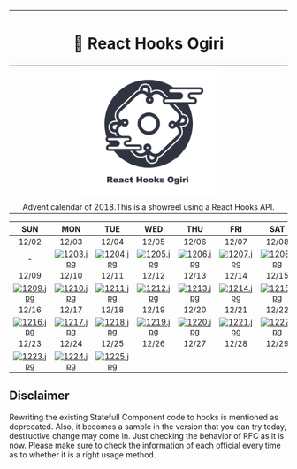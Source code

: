 |<h1>🎄 React Hooks Ogiri</h1>|
|:-:|
|<img src="./logo.png" width="50%">|
|Advent calendar of 2018.This is a showreel using a React Hooks API.|

|SUN|MON|TUE|WED|THU|FRI|SAT|
|:-:|:-:|:-:|:-:|:-:|:-:|:-:|
|12/02|12/03|12/04|12/05|12/06|12/07|12/08|
|-|[![1203.jpg](https://qiita-image-store.s3.amazonaws.com/0/59071/375a4aaf-c95c-0fd1-5348-e444eaa1a374.jpeg)](https://github.com/takefumi-yoshii/react-hooks-ogiri/tree/master/apps/ripple-button)|[![1204.jpg](https://qiita-image-store.s3.amazonaws.com/0/59071/7d783e55-f89e-ff94-9f9a-012bbeb3d41a.jpeg)](https://github.com/takefumi-yoshii/react-hooks-ogiri/tree/master/apps/toggle-switch)|[![1205.jpg](https://qiita-image-store.s3.amazonaws.com/0/59071/384b0f5c-2115-6f28-3b6a-6e31135a2abb.jpeg)](https://github.com/takefumi-yoshii/react-hooks-ogiri/tree/master/apps/photo-carousel)|[![1206.jpg](https://qiita-image-store.s3.amazonaws.com/0/59071/90680c70-c3f7-2a19-1d0d-3eab23ab31cf.jpeg)](https://github.com/takefumi-yoshii/react-hooks-ogiri/tree/master/apps/drawer-menu)|[![1207.jpg](https://qiita-image-store.s3.amazonaws.com/0/59071/182ca0d9-1e7c-fe1e-11b5-3ce9d1adca2e.jpeg)](https://github.com/takefumi-yoshii/react-hooks-ogiri/tree/master/apps/pallalax-section)|[![1208.jpg](https://qiita-image-store.s3.amazonaws.com/0/59071/de2a5314-e99d-585d-874d-920bb8dfef94.jpeg)](https://github.com/takefumi-yoshii/react-hooks-ogiri/tree/master/apps/pallalax-hero)|
|12/09|12/10|12/11|12/12|12/13|12/14|12/15|
|[![1209.jpg](https://qiita-image-store.s3.amazonaws.com/0/59071/ead1f21a-ca6f-73cf-a1b9-a95fe12269dc.jpeg)](https://github.com/takefumi-yoshii/react-hooks-ogiri/tree/master/apps/stickey-effects)|[![1210.jpg](https://qiita-image-store.s3.amazonaws.com/0/59071/2cbca444-b4bf-fc77-3795-48cf36a3b626.jpeg)](https://github.com/takefumi-yoshii/react-hooks-ogiri/tree/master/apps/stickey-image-loader)|[![1211.jpg](https://qiita-image-store.s3.amazonaws.com/0/59071/daf1286c-5c42-2067-baa3-a1a6599db86a.jpeg)](https://github.com/takefumi-yoshii/react-hooks-ogiri/tree/master/apps/swipe-item-opener)|[![1212.jpg](https://qiita-image-store.s3.amazonaws.com/0/59071/a4b05357-d236-a545-de67-580650ce1392.jpeg)](https://github.com/takefumi-yoshii/react-hooks-ogiri/tree/master/apps/swipe-pager)|[![1213.jpg](https://qiita-image-store.s3.amazonaws.com/0/59071/03347af3-2602-d19d-d65f-4969d21ddd21.jpeg)](https://github.com/takefumi-yoshii/react-hooks-ogiri/tree/master/apps/swipe-flipper)|[![1214.jpg](https://qiita-image-store.s3.amazonaws.com/0/59071/e5268ca2-5e34-de06-118c-704549a39d86.jpeg)](https://github.com/takefumi-yoshii/react-hooks-ogiri/tree/master/apps/pull-fetcher)|[![1215.jpg](https://qiita-image-store.s3.amazonaws.com/0/59071/caf146d3-3fbf-58d3-d73c-b99c3ed17bd3.jpeg)](https://github.com/takefumi-yoshii/react-hooks-ogiri/tree/master/apps/pie-chart)|
|12/16|12/17|12/18|12/19|12/20|12/21|12/22|
|[![1216.jpg](https://qiita-image-store.s3.amazonaws.com/0/59071/f0ff7041-99b9-db49-60b0-eac3367608b3.jpeg)](https://github.com/takefumi-yoshii/react-hooks-ogiri/tree/master/apps/radar-chart)|[![1217.jpg](https://qiita-image-store.s3.amazonaws.com/0/59071/3cf9586c-04de-5070-77ce-5745b35ccd43.jpeg)](https://github.com/takefumi-yoshii/react-hooks-ogiri/tree/master/apps/line-chart)|[![1218.jpg](https://qiita-image-store.s3.amazonaws.com/0/59071/4cdc17e2-8be8-4a2a-26f3-52bd9f075028.jpeg)](https://github.com/takefumi-yoshii/react-hooks-ogiri/tree/master/apps/bar-chart)|[![1219.jpg](https://qiita-image-store.s3.amazonaws.com/0/59071/71a10ebf-7681-49ca-1c35-e949c58c9745.jpeg)](https://github.com/takefumi-yoshii/react-hooks-ogiri/tree/master/apps/google-map)|[![1220.jpg](https://qiita-image-store.s3.amazonaws.com/0/59071/154394f0-2bbb-39c5-60a7-8104f4c9af98.jpeg)](https://github.com/takefumi-yoshii/react-hooks-ogiri/tree/master/apps/canvas-painter)|[![1221.jpg](https://qiita-image-store.s3.amazonaws.com/0/59071/ad7a0e95-e53c-aefb-fca0-c03074c9794d.jpeg)](https://github.com/takefumi-yoshii/react-hooks-ogiri/tree/master/apps/camera-capture)|[![1222.jpg](https://qiita-image-store.s3.amazonaws.com/0/59071/8dc99b37-74f4-cc76-bb97-cff4872c14b7.jpeg)](https://github.com/takefumi-yoshii/react-hooks-ogiri/tree/master/apps/chat-board)|
|12/23|12/24|12/25|12/26|12/27|12/28|12/29|
|[![1223.jpg](https://qiita-image-store.s3.amazonaws.com/0/59071/048ff04a-5e94-9f18-f7b5-3f3a47485833.jpeg)](https://github.com/takefumi-yoshii/react-hooks-ogiri/tree/master/apps/modal-queue)|[![1224.jpg](https://qiita-image-store.s3.amazonaws.com/0/59071/83d7f050-1a54-b6e4-fada-f928000aefed.jpeg)](https://github.com/takefumi-yoshii/react-hooks-ogiri/tree/master/apps/drag-drop-section)|[![1225.jpg](https://qiita-image-store.s3.amazonaws.com/0/59071/6d4be115-f35d-c070-9395-ed33796e6805.jpeg)](https://github.com/takefumi-yoshii/react-hooks-ogiri/tree/master/apps/photo-album)


## Disclaimer

Rewriting the existing Statefull Component code to hooks is mentioned as deprecated. 
Also, it becomes a sample in the version that you can try today, destructive change may come in. 
Just checking the behavior of RFC as it is now.
Please make sure to check the information of each official every time as to whether it is a right usage method.
